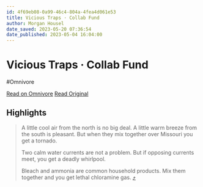 ```yaml
---
id: 4f69eb08-0a99-46c4-804a-4fea4d061e53
title: Vicious Traps · Collab Fund
author: Morgan Housel
date_saved: 2023-05-20 07:36:54
date_published: 2023-05-04 16:04:00
---
```


# Vicious Traps · Collab Fund
#Omnivore

[Read on Omnivore](https://omnivore.app/me/https-collabfund-com-blog-vicious-traps-18838f2bd08)
[Read Original](https://collabfund.com/blog/vicious-traps)

## Highlights

> A little cool air from the north is no big deal. A little warm breeze from the south is pleasant. But when they mix together over Missouri you get a tornado.
> 
> Two calm water currents are not a problem. But if opposing currents meet, you get a deadly whirlpool.
> 
> Bleach and ammonia are common household products. Mix them together and you get lethal chloramine gas. [⤴️](https://omnivore.app/me/https-collabfund-com-blog-vicious-traps-18838f2bd08#15f5e9e0-e746-4b01-bf37-e52c02b03962) 

